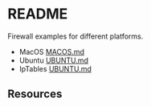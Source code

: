# README

Firewall examples for different platforms.  

* MacOS [MACOS.md](./MACOS.md)  
* Ubuntu [UBUNTU.md](./UBUNTU.md)  
* IpTables [UBUNTU.md](./IPTABLES.md)  
  
## Resources

